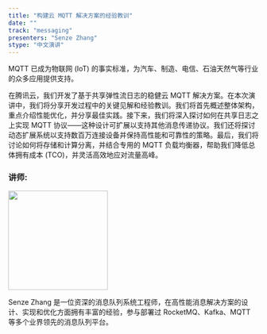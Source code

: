 ```yaml
---
title: "构建云 MQTT 解决方案的经验教训"
date: ""
track: "messaging"
presenters: "Senze Zhang"
stype: "中文演讲"
--- 
```


MQTT 已成为物联网 (IoT) 的事实标准，为汽车、制造、电信、石油天然气等行业的众多应用提供支持。

在腾讯云，我们开发了基于共享弹性流日志的稳健云 MQTT 解决方案。在本次演讲中，我们将分享开发过程中的关键见解和经验教训。我们将首先概述整体架构，重点介绍性能优化，并分享最佳实践。接下来，我们将深入探讨如何在共享日志之上实现 MQTT 协议——这种设计可扩展以支持其他消息传递协议。我们还将探讨动态扩展系统以支持数百万连接设备并保持高性能和可靠性的策略。最后，我们将讨论如何将存储和计算分离，并结合专用的 MQTT 负载均衡器，帮助我们降低总体拥有成本 (TCO)，并灵活高效地应对流量高峰。

### 讲师:

<img src="https://sessionize.com/image/8338-400o400o1-J1yXkRRbD17bMbsVpMyBw8.png" width="200" /><br/>

Senze Zhang 是一位资深的消息队列系统工程师，在高性能消息解决方案的设计、实现和优化方面拥有丰富的经验，参与部署过 RocketMQ、Kafka、MQTT 等多个业界领先的消息队列平台。
